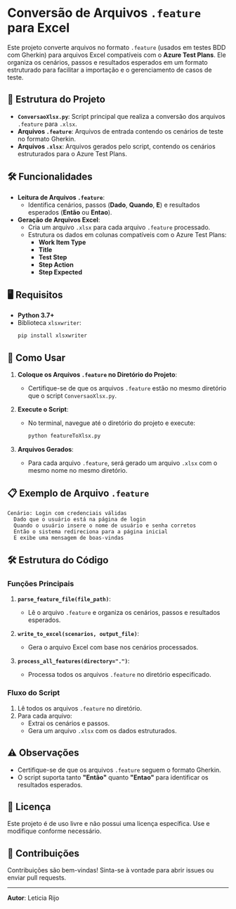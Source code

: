 # Conversão de Arquivos `.feature` para Excel

Este projeto converte arquivos no formato `.feature` (usados em testes BDD com Gherkin) para arquivos Excel compatíveis com o **Azure Test Plans**. Ele organiza os cenários, passos e resultados esperados em um formato estruturado para facilitar a importação e o gerenciamento de casos de teste.

## 📂 Estrutura do Projeto

- **`ConversaoXlsx.py`**: Script principal que realiza a conversão dos arquivos `.feature` para `.xlsx`.
- **Arquivos `.feature`**: Arquivos de entrada contendo os cenários de teste no formato Gherkin.
- **Arquivos `.xlsx`**: Arquivos gerados pelo script, contendo os cenários estruturados para o Azure Test Plans.

## 🛠️ Funcionalidades

- **Leitura de Arquivos `.feature`**:
  - Identifica cenários, passos (**Dado**, **Quando**, **E**) e resultados esperados (**Então** ou **Entao**).
- **Geração de Arquivos Excel**:
  - Cria um arquivo `.xlsx` para cada arquivo `.feature` processado.
  - Estrutura os dados em colunas compatíveis com o Azure Test Plans:
    - **Work Item Type**
    - **Title**
    - **Test Step**
    - **Step Action**
    - **Step Expected**

## 🖥️ Requisitos

- **Python 3.7+**
- Biblioteca `xlsxwriter`:
  ```bash
  pip install xlsxwriter
  ```

## 🚀 Como Usar

1. **Coloque os Arquivos `.feature` no Diretório do Projeto**:
   - Certifique-se de que os arquivos `.feature` estão no mesmo diretório que o script `ConversaoXlsx.py`.

2. **Execute o Script**:
   - No terminal, navegue até o diretório do projeto e execute:
     ```bash
     python featureToXlsx.py
     ```

3. **Arquivos Gerados**:
   - Para cada arquivo `.feature`, será gerado um arquivo `.xlsx` com o mesmo nome no mesmo diretório.

## 📋 Exemplo de Arquivo `.feature`

```gherkin
Cenário: Login com credenciais válidas
  Dado que o usuário está na página de login
  Quando o usuário insere o nome de usuário e senha corretos
  Então o sistema redireciona para a página inicial
  E exibe uma mensagem de boas-vindas
```

## 🛠️ Estrutura do Código

### Funções Principais

1. **`parse_feature_file(file_path)`**:
   - Lê o arquivo `.feature` e organiza os cenários, passos e resultados esperados.

2. **`write_to_excel(scenarios, output_file)`**:
   - Gera o arquivo Excel com base nos cenários processados.

3. **`process_all_features(directory=".")`**:
   - Processa todos os arquivos `.feature` no diretório especificado.

### Fluxo do Script

1. Lê todos os arquivos `.feature` no diretório.
2. Para cada arquivo:
   - Extrai os cenários e passos.
   - Gera um arquivo `.xlsx` com os dados estruturados.

## ⚠️ Observações

- Certifique-se de que os arquivos `.feature` seguem o formato Gherkin.
- O script suporta tanto **"Então"** quanto **"Entao"** para identificar os resultados esperados.

## 📄 Licença

Este projeto é de uso livre e não possui uma licença específica. Use e modifique conforme necessário.

## 🤝 Contribuições

Contribuições são bem-vindas! Sinta-se à vontade para abrir issues ou enviar pull requests.

---
**Autor**: Leticia Rijo
